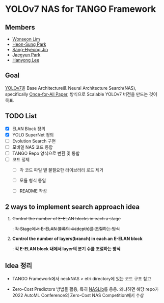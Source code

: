 # YOLOv7 NAS for TANGO Framework

## Members
* [Wonseon Lim](https://github.com/laymond1)
* [Heon-Sung Park](https://github.com/hopo55)
* [Sang-Hyeong Jin](https://github.com/feVeRin)   
* [Jaegyun Park](https://github.com/jgpark92)
* [Hanyong Lee](https://github.com/lhy0718)

## Goal

[YOLOv7](https://github.com/WongKinYiu/yolov7)을 Base Architecture로 Neural Architecture Search(NAS), specifically [Once-for-All Paper](https://github.com/mit-han-lab/once-for-all), 방식으로 Scalable YOLOv7 버전을 만드는 것이 목표.

## TODO List

- [X] ELAN Block 정의
- [X] YOLO SuperNet 정의
- [ ] Evolution Search 구현
- [ ] 모바일 NAS 코드 통합
- [ ] TANGO Repo 양식으로 변환 및 통합
- [ ] 코드 정제 
  - [ ] 각 코드 파일 별 불필요한 라이브러리 로드 제거
  - [ ] 모듈 형식 통일
  - [ ] README 작성
  

## 2 ways to implement search approach idea

1. ~~Control the number of E-ELAN blocks in each a stage~~

    : ~~각 Stage에서 E-ELAN 블록의 수(depth)를 조절하는 방식~~

2. __Control the number of layers(branch) in each an E-ELAN block__

    : __각 E-ELAN block 내에서 layer의 분기 수를 조절하는 방식__

## Idea 정리

* TANGO Framework에서 neckNAS > etri directory에 있는 코드 구조 참고

* Zero-Cost Predictors 방법들 활용, 특히 [NASLib]()를 응용. 
왜냐하면 해당 repo가 2022 AutoML Conference의 Zero-Cost NAS Competition에서 수상